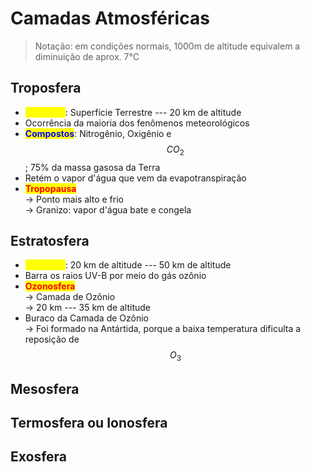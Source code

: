 # Camadas Atmosféricas

> Notação: em condições normais, 1000m de altitude equivalem a diminuição de aprox. 7°C

## Troposfera

* <mark style="color:yellow;">**Distância**</mark>: Superfície Terrestre --- 20 km de altitude
* Ocorrência da maioria dos fenômenos meteorológicos
* <mark style="color:blue;">**Compostos**</mark>: Nitrogênio, Oxigênio e $$CO_2$$; 75% da massa gasosa da Terra
* Retém o vapor d'água que vem da evapotranspiração
* <mark style="color:red;">**Tropopausa**</mark> \
  \-> Ponto mais alto e frio \
  \-> Granizo: vapor d'água bate e congela

## Estratosfera

* <mark style="color:yellow;">**Distância**</mark>: 20 km de altitude --- 50 km de altitude
* Barra os raios UV-B por meio do gás ozônio
* <mark style="color:red;">**Ozonosfera**</mark>\
  \-> Camada de Ozônio\
  \-> 20 km --- 35 km de altitude
* Buraco da Camada de Ozônio \
  \-> Foi formado na Antártida, porque a baixa temperatura dificulta a reposição de $$O_3$$

## Mesosfera

## Termosfera ou Ionosfera

## Exosfera
